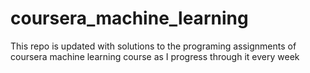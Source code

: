 # coursera_machine_learning

This repo is updated with solutions to the programing assignments of coursera machine learning course as I progress through it every week
